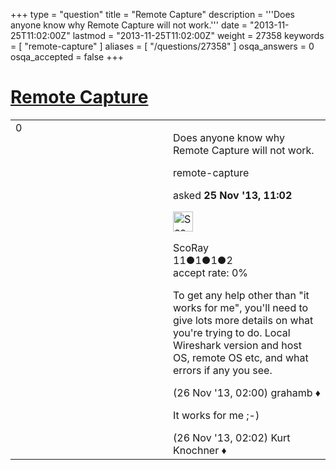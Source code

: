 +++
type = "question"
title = "Remote Capture"
description = '''Does anyone know why Remote Capture will not work.'''
date = "2013-11-25T11:02:00Z"
lastmod = "2013-11-25T11:02:00Z"
weight = 27358
keywords = [ "remote-capture" ]
aliases = [ "/questions/27358" ]
osqa_answers = 0
osqa_accepted = false
+++

<div class="headNormal">

# [Remote Capture](/questions/27358/remote-capture)

</div>

<div id="main-body">

<div id="askform">

<table id="question-table" style="width:100%;"><colgroup><col style="width: 50%" /><col style="width: 50%" /></colgroup><tbody><tr class="odd"><td style="width: 30px; vertical-align: top"><div class="vote-buttons"><div id="post-27358-score" class="post-score" title="current number of votes">0</div><div id="favorite-count" class="favorite-count"></div></div></td><td><div id="item-right"><div class="question-body"><p>Does anyone know why Remote Capture will not work.</p></div><div id="question-tags" class="tags-container tags">remote-capture</div><div id="question-controls" class="post-controls"></div><div class="post-update-info-container"><div class="post-update-info post-update-info-user"><p>asked <strong>25 Nov '13, 11:02</strong></p><img src="https://secure.gravatar.com/avatar/9e30447696a6f9853b747e86e7461cea?s=32&amp;d=identicon&amp;r=g" class="gravatar" width="32" height="32" alt="ScoRay&#39;s gravatar image" /><p>ScoRay<br />
<span class="score" title="11 reputation points">11</span><span title="1 badges"><span class="badge1">●</span><span class="badgecount">1</span></span><span title="1 badges"><span class="silver">●</span><span class="badgecount">1</span></span><span title="2 badges"><span class="bronze">●</span><span class="badgecount">2</span></span><br />
<span class="accept_rate" title="Rate of the user&#39;s accepted answers">accept rate:</span> <span title="ScoRay has no accepted answers">0%</span></p></div></div><div id="comments-container-27358" class="comments-container"><span id="27386"></span><div id="comment-27386" class="comment"><div id="post-27386-score" class="comment-score"></div><div class="comment-text"><p>To get any help other than "it works for me", you'll need to give lots more details on what you're trying to do. Local Wireshark version and host OS, remote OS etc, and what errors if any you see.</p></div><div id="comment-27386-info" class="comment-info"><span class="comment-age">(26 Nov '13, 02:00)</span> grahamb ♦</div></div><span id="27387"></span><div id="comment-27387" class="comment"><div id="post-27387-score" class="comment-score"></div><div class="comment-text"><p>It works for me ;-)</p></div><div id="comment-27387-info" class="comment-info"><span class="comment-age">(26 Nov '13, 02:02)</span> Kurt Knochner ♦</div></div></div><div id="comment-tools-27358" class="comment-tools"></div><div class="clear"></div><div id="comment-27358-form-container" class="comment-form-container"></div><div class="clear"></div></div></td></tr></tbody></table>

</div>

</div>


